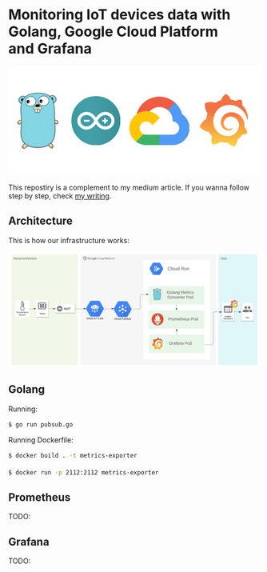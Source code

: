 # Monitoring IoT devices data with Golang, Google Cloud Platform and Grafana

![cover](images/cover.png)

This repostiry is a complement to my medium article. If you wanna follow step by step, check [my writing](medium.com).

## Architecture

This is how our infrastructure works:

![architecture](images/GCP.png)

## Golang

Running:

```bash
$ go run pubsub.go
```

Running Dockerfile:

```bash
$ docker build . -t metrics-exporter

$ docker run -p 2112:2112 metrics-exporter
```

## Prometheus

TODO:

## Grafana

TODO:

